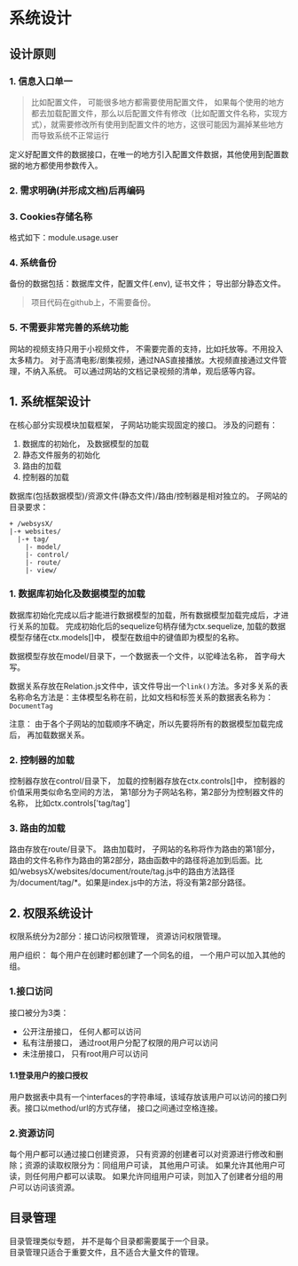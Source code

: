 # 系统设计

## 设计原则
### 1. 信息入口单一
>比如配置文件， 可能很多地方都需要使用配置文件， 如果每个使用的地方都去加载配置文件，那么以后配置文件有修改（比如配置文件名称，实现方式），就需要修改所有使用到配置文件的地方，这很可能因为漏掉某些地方而导致系统不正常运行

定义好配置文件的数据接口，在唯一的地方引入配置文件数据，其他使用到配置数据的地方都使用参数传入。

### 2. 需求明确(并形成文档)后再编码

### 3. Cookies存储名称
格式如下：module.usage.user

### 4. 系统备份
备份的数据包括：数据库文件，配置文件(.env), 证书文件； 导出部分静态文件。
>项目代码在github上，不需要备份。

### 5. 不需要非常完善的系统功能
网站的视频支持只用于小视频文件， 不需要完善的支持，比如托放等。不用投入太多精力。
对于高清电影/剧集视频，通过NAS直接播放。大视频直接通过文件管理，不纳入系统。
可以通过网站的文档记录视频的清单，观后感等内容。


## 1. 系统框架设计
在核心部分实现模块加载框架， 子网站功能实现固定的接口。
涉及的问题有：
1. 数据库的初始化， 及数据模型的加载
2. 静态文件服务的初始化
3. 路由的加载
4. 控制器的加载

数据库(包括数据模型)/资源文件(静态文件)/路由/控制器是相对独立的。
子网站的目录要求： 
~~~
+ /websysX/
|-+ websites/
  |-+ tag/
    |- model/
    |- control/
    |- route/
    |- view/
~~~

### 1. 数据库初始化及数据模型的加载
数据库初始化完成以后才能进行数据模型的加载，所有数据模型加载完成后，才进行关系的加载。
完成初始化后的sequelize句柄存储为ctx.sequelize, 加载的数据模型存储在ctx.models[]中， 模型在数组中的键值即为模型的名称。

数据模型存放在model/目录下，一个数据表一个文件，以驼峰法名称， 首字母大写。

数据关系存放在Relation.js文件中，该文件导出一个`link()`方法。多对多关系的表名称命名方法是：主体模型名称在前，比如文档和标签关系的数据表名称为：`DocumentTag`

注意： 由于各个子网站的加载顺序不确定，所以先要将所有的数据模型加载完成后， 再加载数据关系。


### 2. 控制器的加载
控制器存放在control/目录下， 加载的控制器存放在ctx.controls[]中， 控制器的价值采用类似命名空间的方法， 第1部分为子网站名称，第2部分为控制器文件的名称， 比如ctx.controls['tag/tag']

### 3. 路由的加载
路由存放在route/目录下。 
路由加载时， 子网站的名称将作为路由的第1部分， 路由的文件名称作为路由的第2部分，路由函数中的路径将追加到后面。比如/websysX/websites/document/route/tag.js中的路由方法路径为/document/tag/*。如果是index.js中的方法，将没有第2部分路径。


## 2. 权限系统设计
权限系统分为2部分：接口访问权限管理， 资源访问权限管理。

用户组织： 每个用户在创建时都创建了一个同名的组， 一个用户可以加入其他的组。

### 1.接口访问
接口被分为3类：
* 公开注册接口， 任何人都可以访问
* 私有注册接口， 通过root用户分配了权限的用户可以访问
* 未注册接口，   只有root用户可以访问

#### 1.1登录用户的接口授权
用户数据表中具有一个interfaces的字符串域，该域存放该用户可以访问的接口列表。接口以method/url的方式存储， 接口之间通过空格连接。

### 2.资源访问
每个用户都可以通过接口创建资源， 只有资源的创建者可以对资源进行修改和删除；资源的读取权限分为：同组用户可读， 其他用户可读。
如果允许其他用户可读，则任何用户都可以读取。
如果允许同组用户可读，则加入了创建者分组的用户可以访问该资源。


## 目录管理
目录管理类似专题， 并不是每个目录都需要属于一个目录。  
目录管理只适合于重要文件，且不适合大量文件的管理。
